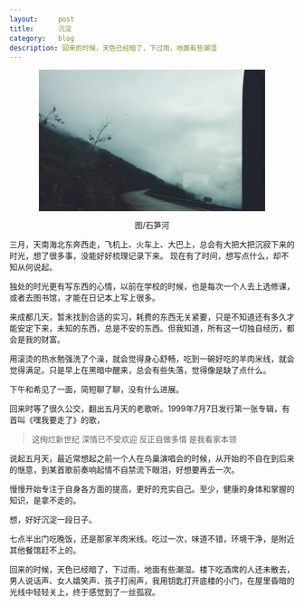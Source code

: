 ```yaml
---
layout:     post
title:      沉淀
category:   blog
description: 回来的时候，天色已经暗了，下过雨，地面有些潮湿
---
```


<div  align="center">  
<img src="../../images/ct/cd.jpg" width = "400" height = "250" alt="石笋河" align=center />
<p>图/石笋河</p>
</div>

三月，天南海北东奔西走，飞机上、火车上、大巴上，总会有大把大把沉寂下来的时光，想了很多事，没能好好梳理记录下来。
现在有了时间，想写点什么，却不知从何说起。


独处的时光更有写东西的心情，以前在学校的时候，也是每次一个人去上选修课，或者去图书馆，才能在日记本上写上很多。


来成都几天，暂未找到合适的实习，耗费的东西无关紧要，只是不知道还有多久才能安定下来，未知的东西，总是不安的东西。但我知道，所有这一切独自经历，都会是我的财富。


用滚烫的热水勉强洗了个澡，就会觉得身心舒畅，吃到一碗好吃的羊肉米线，就会觉得满足。只是早上在黑暗中醒来，总会有些失落，觉得像是缺了点什么。


下午和希见了一面，简短聊了聊，没有什么进展。


回来时等了很久公交，翻出五月天的老歌听。1999年7月7日发行第一张专辑，有首叫《嘿我要走了》的歌，
>这绚烂新世纪 深情已不受欢迎
反正自做多情 是我看家本领

说起五月天，最近常想起之前一个人在鸟巢演唱会的时候，从开始的不自在到后来的惬意，到某首歌前奏响起情不自禁流下眼泪，好想要再去一次。


慢慢开始专注于自身各方面的提高，更好的充实自己。至少，健康的身体和掌握的知识，是拿不走的。


想，好好沉淀一段日子。



七点半出门吃晚饭，还是那家羊肉米线。吃过一次，味道不错，环境干净，是附近其他餐馆赶不上的。


回来的时候，天色已经暗了，下过雨，地面有些潮湿。楼下吃酒席的人还未散去，男人说话声、女人嬉笑声、孩子打闹声，我用钥匙打开底楼的小门，在屋里昏暗的光线中轻轻关上，终于感觉到了一丝孤寂。